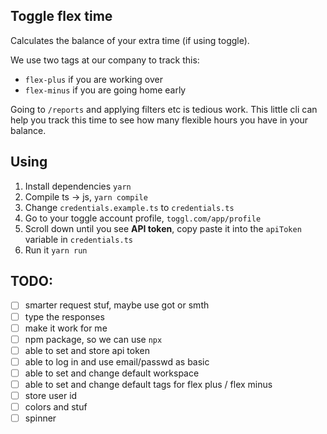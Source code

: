 ## Toggle flex time
Calculates the balance of your extra time (if using toggle).

We use two tags at our company to track this:
- `flex-plus` if you are working over
- `flex-minus` if you are going home early

Going to `/reports` and applying filters etc is tedious work.
This little cli can help you track this time to see how many flexible hours you have in your balance.  


## Using
1. Install dependencies `yarn`
2. Compile ts -> js, `yarn compile`
3. Change `credentials.example.ts` to `credentials.ts`
4. Go to your toggle account profile, `toggl.com/app/profile`
5. Scroll down until you see **API token**, copy paste it into the `apiToken` variable in `credentials.ts`
6. Run it `yarn run` 

## TODO:

- [ ] smarter request stuf, maybe use got or smth
- [ ] type the responses
- [ ] make it work for me
- [ ] npm package, so we can use `npx`
- [ ] able to set and store api token
- [ ] able to log in and use email/passwd as basic
- [ ] able to set and change default workspace
- [ ] able to set and change default tags for flex plus / flex minus
- [ ] store user id
- [ ] colors and stuf
- [ ] spinner